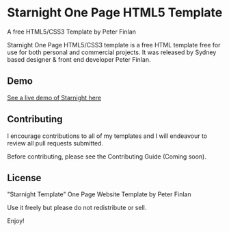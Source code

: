 # Starnight One Page HTML5 Template
A free HTML5/CSS3 Template by Peter Finlan

Starnight One Page HTML5/CSS3 template is a free HTML template free for use for both personal and commercial projects. 
It was released by Sydney based designer & front end developer Peter Finlan.

## Demo

<a href="https://dribbble.com/shots/1592140-Freebie-Starnight-HTML5-CSS3-Website-Template?list=users&offset=3">See a live demo of Starnight here</a> 

## Contributing

I encourage contributions to all of my templates and I will endeavour to review all pull requests submitted.

Before contributing, please see the Contributing Guide (Coming soon).

## License

"Starnight Template" One Page Website Template by Peter Finlan

Use it freely but please do not redistribute or sell. 

Enjoy!
